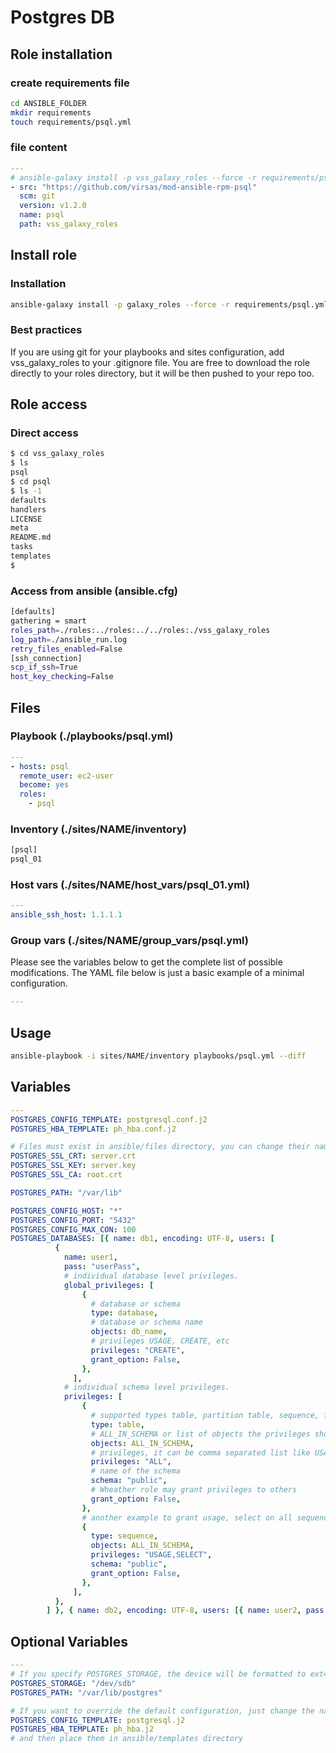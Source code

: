 # Postgres DB

## Role installation

### create requirements file

```bash
cd ANSIBLE_FOLDER
mkdir requirements
touch requirements/psql.yml
```

### file content

```yaml
---
# ansible-galaxy install -p vss_galaxy_roles --force -r requirements/psql.yml
- src: "https://github.com/virsas/mod-ansible-rpm-psql"
  scm: git
  version: v1.2.0
  name: psql
  path: vss_galaxy_roles
```

## Install role

### Installation

```bash
ansible-galaxy install -p galaxy_roles --force -r requirements/psql.yml
```

### Best practices

If you are using git for your playbooks and sites configuration, add vss_galaxy_roles to your .gitignore file. You are free to download the role directly to your roles directory, but it will be then pushed to your repo too.

## Role access

### Direct access

```bash
$ cd vss_galaxy_roles
$ ls
psql
$ cd psql
$ ls -1
defaults
handlers
LICENSE
meta
README.md
tasks
templates
$
```

### Access from ansible (ansible.cfg)

```bash
[defaults]
gathering = smart
roles_path=./roles:../roles:../../roles:./vss_galaxy_roles
log_path=./ansible_run.log
retry_files_enabled=False
[ssh_connection]
scp_if_ssh=True
host_key_checking=False
```

## Files

### Playbook (./playbooks/psql.yml)

```yaml
---
- hosts: psql
  remote_user: ec2-user
  become: yes
  roles:
    - psql
```

### Inventory (./sites/NAME/inventory)

```txt
[psql]
psql_01
```

### Host vars (./sites/NAME/host_vars/psql_01.yml)

```yaml
---
ansible_ssh_host: 1.1.1.1
```

### Group vars (./sites/NAME/group_vars/psql.yml)

Please see the variables below to get the complete list of possible modifications. The YAML file below is just a basic example of a minimal configuration.

```yaml
---
```

## Usage

```bash
ansible-playbook -i sites/NAME/inventory playbooks/psql.yml --diff
```

## Variables

```yml
---
POSTGRES_CONFIG_TEMPLATE: postgresql.conf.j2
POSTGRES_HBA_TEMPLATE: ph_hba.conf.j2

# Files must exist in ansible/files directory, you can change their names by modifying below values
POSTGRES_SSL_CRT: server.crt
POSTGRES_SSL_KEY: server.key
POSTGRES_SSL_CA: root.crt

POSTGRES_PATH: "/var/lib"

POSTGRES_CONFIG_HOST: "*"
POSTGRES_CONFIG_PORT: "5432"
POSTGRES_CONFIG_MAX_CON: 100
POSTGRES_DATABASES: [{ name: db1, encoding: UTF-8, users: [
          {
            name: user1,
            pass: "userPass",
            # individual database level privileges.
            global_privileges: [
                {
                  # database or schema
                  type: database,
                  # database or schema name
                  objects: db_name,
                  # privileges USAGE, CREATE, etc
                  privileges: "CREATE",
                  grant_option: False,
                },
              ],
            # individual schema level privileges.
            privileges: [
                {
                  # supported types table, partition table, sequence, function or procedure
                  type: table,
                  # ALL_IN_SCHEMA or list of objects the privileges should be applied to like a list of tables in case of table type.
                  objects: ALL_IN_SCHEMA,
                  # privileges, it can be comma separated list like USAGE,SELECT or ALL
                  privileges: "ALL",
                  # name of the schema
                  schema: "public",
                  # Wheather role may grant privileges to others
                  grant_option: False,
                },
                # another example to grant usage, select on all sequences in public schema to user
                {
                  type: sequence,
                  objects: ALL_IN_SCHEMA,
                  privileges: "USAGE,SELECT",
                  schema: "public",
                  grant_option: False,
                },
              ],
          },
        ] }, { name: db2, encoding: UTF-8, users: [{ name: user2, pass: "userPass", privileges: [{ type: table, objects: ALL_IN_SCHEMA, privileges: "ALL", schema: "public", grant_option: False }] }] }]
```

## Optional Variables

```yml
---
# If you specify POSTGRES_STORAGE, the device will be formatted to ext4 and mounted to /var/lib/postgres for data persistancy
POSTGRES_STORAGE: "/dev/sdb"
POSTGRES_PATH: "/var/lib/postgres"

# If you want to override the default configuration, just change the name of any or both config files
POSTGRES_CONFIG_TEMPLATE: postgresql.j2
POSTGRES_HBA_TEMPLATE: ph_hba.j2
# and then place them in ansible/templates directory
```
